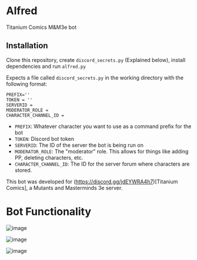 # Alfred
Titanium Comics M&amp;M3e bot

## Installation
Clone this repository, create `discord_secrets.py` (Explained below), install dependencies and run `alfred.py`


Expects a file called `discord_secrets.py` in the working directory with the following format:

```
PREFIX=''
TOKEN = ''
SERVERID = 
MODERATOR_ROLE = 
CHARACTER_CHANNEL_ID = 
```

* `PREFIX`: Whatever character you want to use as a command prefix for the bot
* `TOKEN`: Discord bot token
* `SERVERID`: The ID of the server the bot is being run on
* `MODERATOR_ROLE`: The "moderator" role.  This allows for things like adding PP, deleting characters, etc.
* `CHARACTER_CHANNEL_ID`: The ID for the server forum where characters are stored.


This bot was developed for (https://discord.gg/jdEYWRA4h7)[Titanium Comics], a Mutants and Masterminds 3e server.

# Bot Functionality
![image](https://github.com/uncleurdnot/Alfred/assets/20001428/9b794996-4905-41ca-9942-6fd1dbaea2f0)

![image](https://github.com/uncleurdnot/Alfred/assets/20001428/dfd9a9a4-a991-4eb7-b635-e0834046874f)

![image](https://github.com/uncleurdnot/Alfred/assets/20001428/4d02c55a-a3b4-4fd1-a7fc-7c07d3751e04)
